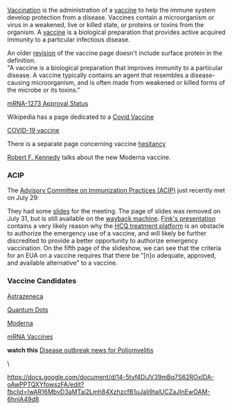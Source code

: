 <div class="menu-data" data-parent="#pages/blog/cv19/index"/></div>


[Vaccination](https://en.wikipedia.org/wiki/Vaccination) is the administration 
of a [vaccine](https://en.wikipedia.org/wiki/Vaccine) to help the immune 
system develop protection from a disease.  Vaccines contain a microorganism 
or virus in a weakened, live or killed state, or proteins or toxins from the 
organism.  A [vaccine](https://en.wikipedia.org/wiki/Vaccine) is a biological 
preparation that provides active acquired immunity to a particular infectious 
disease.

An older 
[revision](https://en.wikipedia.org/w/index.php?title=Vaccine&oldid=446157626) 
of the vaccine page doesn't include surface protein in the definition.  
"A vaccine is a biological preparation that improves immunity to a particular 
disease. A vaccine typically contains an agent that resembles a disease-causing 
microorganism, and is often made from weakened or killed forms of the microbe 
or its toxins." 


[mRNA-1273 Approval Status](https://www.drugs.com/history/mrna-1273.html)

Wikipedia has a page dedicated to a
[Covid Vaccine](https://en.wikipedia.org/wiki/COVID-19_vaccine)

[COVID-19 vaccine](https://en.wikipedia.org/wiki/COVID-19_vaccine)

There is a separate page concerning vaccine [hesitancy](#pages/blog/cv19/vx/hesitancy)


[Robert F. Kennedy](https://www.instagram.com/p/B_q1jv_nmiX/)
talks about the new Moderna vaccine.


###  ACIP

The [Advisory Committee on Immunization Practices (ACIP)](https://www.cdc.gov/vaccines/acip/meetings/index.html) just recently met on July 29: 

They had some [slides](https://www.cdc.gov/vaccines/acip/meetings/slides-2020-07.html) for the meeting. The page of slides was removed on July 31, but is still available on 
the [wayback machine](https://web.archive.org/web/20200730163428/https://www.cdc.gov/vaccines/acip/meetings/slides-2020-07.html).
[Fink's presentation](https://web.archive.org/web/20200730163601/https://www.cdc.gov/vaccines/acip/meetings/downloads/slides-2020-07/COVID-04-Fink-508.pdf)
contains a very likely reason why the 
[HCQ treatment platform](#pages/blog/cv19/hcq) is an obstacle to authorize 
the emergency use of a vaccine, and will likely be further discredited to 
provide a better opportunity to authorize emergency vaccination.  On the 
fifth page of the slideshow, we can see that the criteria for an EUA on 
a vaccine requires that there be "[n]o adequate, approved, and available 
alternative" to a vaccine.


### Vaccine Candidates

[Astrazeneca](#pages/blog/cv19/vx/astra)

[Quantum Dots](#pages/blog/cv19/vx/quantum-dots)

[Moderna](#pages/blog/cv19/vx/moderna)

[mRNA Vaccines](#pages/blog/cv19/vx/mrna-vaccine)

**watch this**
[Disease outbreak news for Poliomyelitis](https://www.who.int/csr/don/archive/disease/poliomyelitis/en/?fbclid=IwAR1klOKiOPc0mGuOxOy7NkY6mI7dKy5174o6P94RVNvSnzvZAEcS-qZpGxY)

<div class="link-view" data-title="Full Timeline"  data-events="medicine" data-topics="vaccination"></div>

<!--
<div class="link-view" data-title="Vaccine Trials"  data-events="medicine" data-topics="vaccination,trials"></div>
<div class="link-view" data-title="Local Vaccine Trials"  data-events="medicine" data-topics="vaccination,trials,local"></div>
<div class="link-view" data-title="Vaccine Liability"  data-events="medicine" data-topics="vaccination,liability"></div>
-->
\

https://docs.google.com/document/d/14-5tyf4DiJV39mBq7S62ROxIDA-oAwPPTQXYfowszFA/edit?fbclid=IwAR16MbvD3aMTai2Lmh84XzhzcfB1uJalj9talUCZaJInEwOAM-6hnlA49d8

